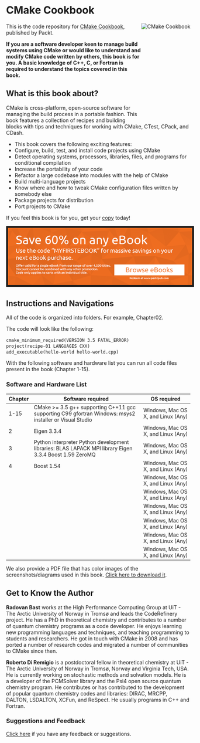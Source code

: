 # CMake Cookbook

<a href="https://www.packtpub.com/application-development/cmake-cookbook?utm_source=github&utm_medium=repository&utm_campaign=9781788470711 "><img src="https://d255esdrn735hr.cloudfront.net/sites/default/files/imagecache/ppv4_main_book_cover/B08515.png" alt="CMake Cookbook" height="256px" align="right"></a>

This is the code repository for [CMake Cookbook](https://www.packtpub.com/application-development/cmake-cookbook?utm_source=github&utm_medium=repository&utm_campaign=9781788470711 ), published by Packt.

**If you are a software developer keen to manage build systems using CMake or would like to understand and modify CMake code written by others, this book is for you. A basic knowledge of C++, C, or Fortran is required to understand the topics covered in this book.**

## What is this book about?
CMake is cross-platform, open-source software for managing the build process in a portable fashion. This book features a collection of recipes and building blocks with tips and techniques for working with CMake, CTest, CPack, and CDash.

* This book covers the following exciting features:
* Configure, build, test, and install code projects using CMake 
* Detect operating systems, processors, libraries, files, and programs for conditional compilation 
* Increase the portability of your code 
* Refactor a large codebase into modules with the help of CMake 
* Build multi-language projects 
* Know where and how to tweak CMake configuration files written by somebody else 
* Package projects for distribution 
* Port projects to CMake 

If you feel this book is for you, get your [copy](https://www.amazon.com/dp/1788470710) today!

<a href="https://www.packtpub.com/?utm_source=github&utm_medium=banner&utm_campaign=GitHubBanner"><img src="https://raw.githubusercontent.com/PacktPublishing/GitHub/master/GitHub.png" 
alt="https://www.packtpub.com/" border="5" /></a>

## Instructions and Navigations
All of the code is organized into folders. For example, Chapter02.

The code will look like the following:
```
cmake_minimum_required(VERSION 3.5 FATAL_ERROR)
project(recipe-01 LANGUAGES CXX)
add_executable(hello-world hello-world.cpp)
```

With the following software and hardware list you can run all code files present in the book (Chapter 1-15).
### Software and Hardware List
| Chapter | Software required | OS required |
| -------- | ------------------------------------ | ----------------------------------- |
| 1-15 | CMake >= 3.5 g++ supporting C++11 gcc supporting C99 gfortran Windows: msys2 installer or Visual Studio | Windows, Mac OS X, and Linux (Any) |
| 2 | Eigen 3.3.4 | Windows, Mac OS X, and Linux (Any) |
| 3 | Python interpreter Python development libraries: BLAS LAPACK MPI library Eigen 3.3.4 Boost 1.59 ZeroMQ | Windows, Mac OS X, and Linux (Any) |
| 4 | Boost 1.54 | Windows, Mac OS X, and Linux (Any) |
|  |  | Windows, Mac OS X, and Linux (Any) |
|  |  | Windows, Mac OS X, and Linux (Any) |
|  |  | Windows, Mac OS X, and Linux (Any) |
|  |  | Windows, Mac OS X, and Linux (Any) |
|  |  | Windows, Mac OS X, and Linux (Any) |
|  |  | Windows, Mac OS X, and Linux (Any) |

We also provide a PDF file that has color images of the screenshots/diagrams used in this book. [Click here to download it](https://www.packtpub.com/sites/default/files/downloads/CMakeCookbook_ColorImages.pdf).


## Get to Know the Author
**Radovan Bast** works at the High Performance Computing Group at UiT - The Arctic University of Norway in Tromsø and leads the CodeRefinery project. He has a PhD in theoretical chemistry and contributes to a number of quantum chemistry programs as a code developer. He enjoys learning new programming languages and techniques, and teaching programming to students and researchers. He got in touch with CMake in 2008 and has ported a number of research codes and migrated a number of communities to CMake since then.

**Roberto Di Remigio** is a postdoctoral fellow in theoretical chemistry at UiT - The Arctic University of Norway in Tromsø, Norway and Virginia Tech, USA. He is currently working on stochastic methods and solvation models. He is a developer of the PCMSolver library and the Psi4 open source quantum chemistry program. He contributes or has contributed to the development of popular quantum chemistry codes and libraries: DIRAC, MRCPP, DALTON, LSDALTON, XCFun, and ReSpect. He usually programs in C++ and Fortran.



### Suggestions and Feedback
[Click here](https://docs.google.com/forms/d/e/1FAIpQLSdy7dATC6QmEL81FIUuymZ0Wy9vH1jHkvpY57OiMeKGqib_Ow/viewform) if you have any feedback or suggestions.


